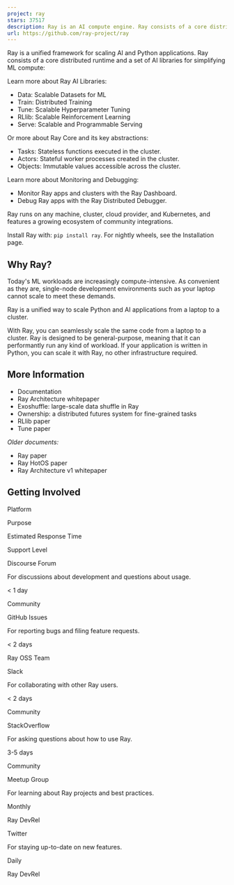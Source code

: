 ```yaml
---
project: ray
stars: 37517
description: Ray is an AI compute engine. Ray consists of a core distributed runtime and a set of AI Libraries for accelerating ML workloads.
url: https://github.com/ray-project/ray
---
```


Ray is a unified framework for scaling AI and Python applications. Ray consists of a core distributed runtime and a set of AI libraries for simplifying ML compute:

Learn more about Ray AI Libraries:

-   Data: Scalable Datasets for ML
-   Train: Distributed Training
-   Tune: Scalable Hyperparameter Tuning
-   RLlib: Scalable Reinforcement Learning
-   Serve: Scalable and Programmable Serving

Or more about Ray Core and its key abstractions:

-   Tasks: Stateless functions executed in the cluster.
-   Actors: Stateful worker processes created in the cluster.
-   Objects: Immutable values accessible across the cluster.

Learn more about Monitoring and Debugging:

-   Monitor Ray apps and clusters with the Ray Dashboard.
-   Debug Ray apps with the Ray Distributed Debugger.

Ray runs on any machine, cluster, cloud provider, and Kubernetes, and features a growing ecosystem of community integrations.

Install Ray with: `pip install ray`. For nightly wheels, see the Installation page.

Why Ray?
--------

Today's ML workloads are increasingly compute-intensive. As convenient as they are, single-node development environments such as your laptop cannot scale to meet these demands.

Ray is a unified way to scale Python and AI applications from a laptop to a cluster.

With Ray, you can seamlessly scale the same code from a laptop to a cluster. Ray is designed to be general-purpose, meaning that it can performantly run any kind of workload. If your application is written in Python, you can scale it with Ray, no other infrastructure required.

More Information
----------------

-   Documentation
-   Ray Architecture whitepaper
-   Exoshuffle: large-scale data shuffle in Ray
-   Ownership: a distributed futures system for fine-grained tasks
-   RLlib paper
-   Tune paper

_Older documents:_

-   Ray paper
-   Ray HotOS paper
-   Ray Architecture v1 whitepaper

Getting Involved
----------------

Platform

Purpose

Estimated Response Time

Support Level

Discourse Forum

For discussions about development and questions about usage.

< 1 day

Community

GitHub Issues

For reporting bugs and filing feature requests.

< 2 days

Ray OSS Team

Slack

For collaborating with other Ray users.

< 2 days

Community

StackOverflow

For asking questions about how to use Ray.

3-5 days

Community

Meetup Group

For learning about Ray projects and best practices.

Monthly

Ray DevRel

Twitter

For staying up-to-date on new features.

Daily

Ray DevRel
